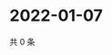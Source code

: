 # 2022-01-07

共 0 条

<!-- BEGIN WEIBO -->
<!-- 最后更新时间 Fri Jan 07 2022 21:23:24 GMT+0800 (China Standard Time) -->

<!-- END WEIBO -->
